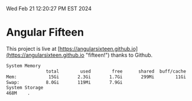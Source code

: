 Wed Feb 21 12:20:27 PM EST 2024

# Angular Fifteen


This project is live at [https://angularsixteen.github.io](https://angularsixteen.github.io "fifteen!") thanks to Github.

```bash
System Memory
               total        used        free      shared  buff/cache   available
Mem:            15Gi       2.3Gi       1.7Gi       299Mi        11Gi        12Gi
Swap:          8.0Gi       119Mi       7.9Gi
System Storage
468M	.
```
```bash
